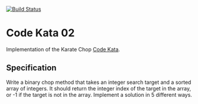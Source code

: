 [![Build Status](https://travis-ci.org/reimersjc/code-kata-02.svg?branch=master)](https://travis-ci.org/reimersjc/code-kata-02)

# Code Kata 02

Implementation of the Karate Chop 
[Code Kata](http://codekata.com/kata/kata02-karate-chop/).

## Specification

Write a binary chop method that takes an integer search target and a sorted array 
of integers. It should return the integer index of the target in the array, or -1 
if the target is not in the array. Implement a solution in 5 different ways.